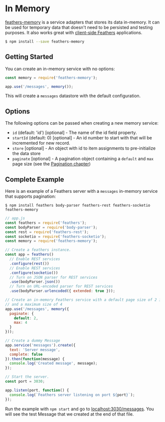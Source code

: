 # In Memory

[feathers-memory](https://github.com/feathersjs/feathers-memory/) is a service adapters that stores its data in-memory. It can be used for temporary data that doesn't need to be persisted and testing purposes. It also works great with [client-side Feathers](../clients/readme.md) applications.

```bash
$ npm install --save feathers-memory
```

## Getting Started

You can create an in-memory service with no options:

```js
const memory = require('feathers-memory');

app.use('/messages', memory());
```

This will create a `messages` datastore with the default configuration.

## Options

The following options can be passed when creating a new memory service:

- `id` (default: 'id') [optional] - The name of the id field property.
- `startId` (default: 0) [optional] - An id number to start with that will be incremented for new record.
- `store` [optional] - An object with id to item assignments to pre-initialize the data store
- `paginate` [optional] - A pagination object containing a `default` and `max` page size (see the [Pagination chapter](pagination.md))

## Complete Example

Here is an example of a Feathers server with a `messages` in-memory service that supports pagination:

```
$ npm install feathers body-parser feathers-rest feathers-socketio feathers-memory
```

```js
// app.js
const feathers = require('feathers');
const bodyParser = require('body-parser');
const rest = require('feathers-rest');
const socketio = require('feathers-socketio');
const memory = require('feathers-memory');

// Create a feathers instance.
const app = feathers()
  // Enable REST services
  .configure(rest())
  // Enable REST services
  .configure(socketio())
  // Turn on JSON parser for REST services
  .use(bodyParser.json())
  // Turn on URL-encoded parser for REST services
  .use(bodyParser.urlencoded({ extended: true }));

// Create an in-memory Feathers service with a default page size of 2 items
// and a maximum size of 4
app.use('/messages', memory({
  paginate: {
    default: 2,
    max: 4
  }
}));

// Create a dummy Message
app.service('messages').create({
  text: 'Server message',
  complete: false
}).then(function(message) {
  console.log('Created message', message);
});

// Start the server.
const port = 3030;

app.listen(port, function() {
  console.log(`Feathers server listening on port ${port}`);
});
```

Run the example with `npm start` and go to [localhost:3030/messages](http://localhost:3030/messages). You will see the test Message that we created at the end of that file.
